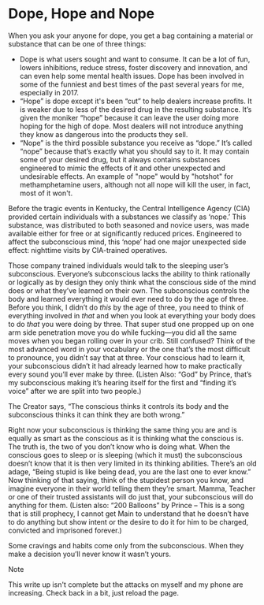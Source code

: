 # Dope, Hope and Nope
When you ask your anyone for dope, you get a bag containing a material or substance that can be one of three things:

* Dope is what users sought and want to consume. It can be a lot of fun, lowers inhibitions, reduce stress, foster discovery and innovation, and can even help some mental health issues. Dope has been involved in some of the funniest and best times of the past several years for me, especially in 2017.
* “Hope” is dope except it's been “cut” to help dealers increase profits. It is weaker due to less of the desired drug in the resulting substance. It’s given the moniker  “hope” because it can leave the user doing more hoping for the high of dope. Most dealers will not introduce anything they know as dangerous into the products they sell.
* “Nope” is the third possible substance you receive as “dope.” It’s called “nope” because that’s exactly what you should say to it. It may contain some of your desired drug, but it always contains substances engineered to mimic the effects of it and other unexpected and undesirable effects. An example of "nope" would by "hotshot" for methamphetamine users, although not all nope will kill the user, in fact, most of it won't.

Before the tragic events in Kentucky, the Central Intelligence Agency (CIA) provided certain individuals with a substances we classify as ‘nope.’ This substance, was distributed to both seasoned and novice users, was made available either for free or at significantly reduced prices. Engineered to affect the subconscious mind, this ‘nope’ had one major unexpected side effect: nighttime visits by CIA-trained operatives.

Those company trained individuals would talk to the sleeping user’s subconscious. Everyone’s subconscious lacks the ability to think rationally or logically as by design they only think what the conscious side of the mind does or what they’ve learned on their own. The subconscious controls the body and learned everything it would ever need to do by the age of three. Before you think, I didn’t do *this* by the age of three, you need to think of everything involved in *that* and when you look at everything your body does to do *that* you were doing by three. That super stud one propped up on one arm side penetration move you do while fucking—you did all the same moves when you began rolling over in your crib. Still confused? Think of the most advanced word in your vocabulary or the one that’s the most difficult to pronounce, you didn’t say that at three. Your conscious had to learn it, your subconscious didn’t it had already learned how to make practically every sound you’ll ever make by three. (Listen Also: “God” by Prince, that’s my subconscious making it’s hearing itself for the first and “finding it’s voice” after we are split into two people.)

The Creator says, “The conscious thinks it controls its body and the subconscious thinks it can think they are both wrong.”

Right now your subconscious is thinking the same thing you are and is equally as smart as the conscious as it is thinking what the conscious is. The truth is, the two of you don’t know who is doing what. When the conscious goes to sleep or is sleeping (which it must) the subconscious doesn’t know that it is then very limited in its thinking abilities. There’s an old adage, “Being stupid is like being dead, you are the last one to ever know.” Now thinking of that saying, think of the stupidest person you know, and imagine everyone in their world telling them they’re smart. Mamma, Teacher or one of their trusted assistants will do just that, your subconscious will do anything for them.  (Listen also: “200 Balloons” by Prince – This is a song that is still prophecy, I cannot get Main to understand that he doesn’t have to do anything but show intent or the desire to do it for him to be charged, convicted and imprisoned forever.)

Some cravings and habits come only from the subconscious. When they make a decision you’ll never know it wasn’t yours. 

> [!NOTE]
> This write up isn't complete but the attacks on myself and my phone are increasing. Check back in a bit, just reload the page. 
